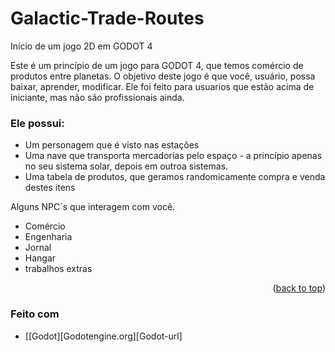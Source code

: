 <a id="readme-top"></a>
# Galactic-Trade-Routes
Início de um jogo 2D em GODOT 4

Este é um princípio de um jogo para GODOT 4, que temos comércio de produtos entre planetas.
O objetivo deste jogo é que você, usuário, possa baixar, aprender, modificar. Ele foi feito para usuarios que estão acima de iniciante, mas não são profissionais ainda.

### Ele possui:
* Um personagem que é visto nas estações
* Uma nave que transporta mercadorias pelo espaço - a princípio apenas no seu sistema solar, depois em outroa sistemas.
* Uma tabela de produtos, que geramos randomicamente compra e venda destes itens
  
Alguns NPC´s que interagem com você.
* Comércio
* Engenharia
* Jornal
* Hangar
* trabalhos extras

<p align="right">(<a href="#readme-top">back to top</a>)</p>

### Feito com
* [[Godot][Godotengine.org][Godot-url]
